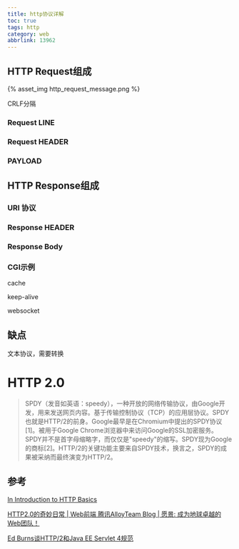 ```yaml
---
title: http协议详解
toc: true
tags: http
category: web
abbrlink: 13962
---
```



## HTTP Request组成

{% asset_img  http_request_message.png %}

CRLF分隔

### Request LINE

### Request HEADER

### PAYLOAD

## HTTP Response组成

### URI 协议 

### Response HEADER

### Response Body


### CGI示例

cache 

keep-alive

websocket

## 缺点

文本协议，需要转换


# HTTP 2.0

> SPDY（发音如英语：speedy），一种开放的网络传输协议，由Google开发，用来发送网页内容。基于传输控制协议（TCP）的应用层协议。SPDY也就是HTTP/2的前身。Google最早是在Chromium中提出的SPDY协议[1]。被用于Google Chrome浏览器中来访问Google的SSL加密服务。SPDY并不是首字母缩略字，而仅仅是"speedy"的缩写。SPDY现为Google的商标[2]。HTTP/2的关键功能主要来自SPDY技术，换言之，SPDY的成果被采纳而最终演变为HTTP/2。

## 参考

[In Introduction to HTTP Basics](https://www.ntu.edu.sg/home/ehchua/programming/webprogramming/HTTP_Basics.html)

[HTTP2.0的奇妙日常 | Web前端 腾讯AlloyTeam Blog | 愿景: 成为地球卓越的Web团队！](http://www.alloyteam.com/2015/03/http2-0-di-qi-miao-ri-chang/)

[Ed Burns谈HTTP/2和Java EE Servlet 4规范](http://www.infoq.com/cn/news/2015/04/burns-servlet-http2)